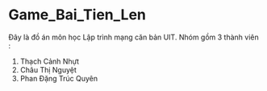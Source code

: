 # Game_Bai_Tien_Len
Đây là đồ án môn học Lập trình mạng căn bản UIT.
Nhóm gồm 3 thành viên :
1. Thạch Cảnh Nhựt
2. Châu Thị Nguyệt
3. Phan Đặng Trúc Quyên
